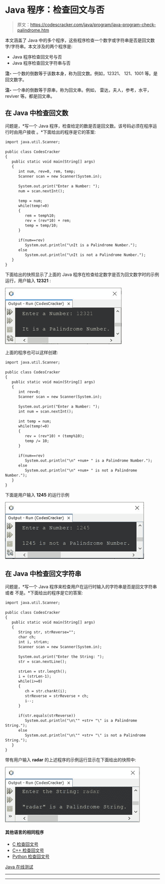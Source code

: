 # Java 程序：检查回文与否

> 原文：<https://codescracker.com/java/program/java-program-check-palindrome.htm>

本文涵盖了 Java 中的多个程序，这些程序检查一个数字或字符串是否是回文数字/字符串。本文涉及的两个程序是:

*   Java 程序检查回文号与否
*   Java 程序检查回文字符串与否

**注-** 一个数的倒数等于该数本身，称为回文数。例如，12321、 121、1001 等。是回文数字。

**注-** 一个串的倒数等于原串，称为回文串。例如， 雷达，夫人，参考，水平，reviver 等。都是回文串。

## 在 Java 中检查回文数

问题是，*写一个 Java 程序，检查给定的数是否是回文数。该号码必须在程序运行时由用户接收 。*下面给出的程序是它的答案:

```
import java.util.Scanner;

public class CodesCracker
{
   public static void main(String[] args)
   {
      int num, rev=0, rem, temp;
      Scanner scan = new Scanner(System.in);

      System.out.print("Enter a Number: ");
      num = scan.nextInt();

      temp = num;
      while(temp!=0)
      {
         rem = temp%10;
         rev = (rev*10) + rem;
         temp = temp/10;
      }

      if(num==rev)
         System.out.println("\nIt is a Palindrome Number.");
      else
         System.out.println("\nIt is not a Palindrome Number.");
   }
}
```

下面给出的快照显示了上面的 Java 程序在检查给定数字是否为回文数字时的示例运行，用户输入 **12321** :

![java check palindrome number](img/bee542ca0a703ba4c61ee2fdc6e55541.png)

上面的程序也可以这样创建:

```
import java.util.Scanner;

public class CodesCracker
{
   public static void main(String[] args)
   {
      int rev=0;
      Scanner scan = new Scanner(System.in);

      System.out.print("Enter a Number: ");
      int num = scan.nextInt();

      int temp = num;
      while(temp!=0)
      {
         rev = (rev*10) + (temp%10);
         temp /= 10;
      }

      if(num==rev)
         System.out.println("\n" +num+ " is a Palindrome Number.");
      else
         System.out.println("\n" +num+ " is not a Palindrome Number.");
   }
}
```

下面是用户输入 **1245** 的运行示例

![check palindrome number program java](img/354903d6aee3d244f92b4af988e082e8.png)

## 在 Java 中检查回文字符串

问题是，*写一个 Java 程序来检查用户在运行时输入的字符串是否是回文字符串或者 不是。*下面给出的程序是它的答案:

```
import java.util.Scanner;

public class CodesCracker
{
   public static void main(String[] args)
   {
      String str, strReverse="";
      char ch;
      int i, strLen;
      Scanner scan = new Scanner(System.in);

      System.out.print("Enter the String: ");
      str = scan.nextLine();

      strLen = str.length();
      i = (strLen-1);
      while(i>=0)
      {
         ch = str.charAt(i);
         strReverse = strReverse + ch;
         i--;
      }

      if(str.equals(strReverse))
         System.out.println("\n\"" +str+ "\" is a Palindrome String.");
      else
         System.out.println("\n\"" +str+ "\" is not a Palindrome String.");
   }
}
```

带有用户输入 **radar** 的上述程序的示例运行显示在下面给出的快照中:

![java check palindrome string](img/b7bd360a78812512dae6a6a327252b7f.png)

#### 其他语言的相同程序

*   [C 检查回文号](/c/program/c-program-palindrome-number.htm)
*   [C++ 检查回文号](/cpp/program/cpp-program-palindrome-number.htm)
*   [Python 检查回文号](/python/program/python-program-check-palindrome.htm)

[Java 在线测试](/exam/showtest.php?subid=1)

* * *

* * *